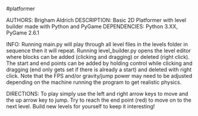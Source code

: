#platformer

AUTHORS:        Brigham Aldrich
DESCRIPTION:    Basic 2D Platformer with level builder made with Python and PyGame
DEPENDENCIES:   Python 3.XX, PyGame 2.6.1

INFO:           Running main.py will play through all level files in the levels folder in sequence then it will repeat.
                Running level_builder.py opens the level editor where blocks can be added (clicking and dragging) or deleted (right click).
                The start and end points can be added by holding control while clicking and dragging (end only gets set if there is already a start) and deleted with right click.
                Note that the FPS and/or gravity/jump power may need to be adjusted depending on the machine running the program to get realistic physics.

DIRECTIONS:     To play simply use the left and right arrow keys to move and the up arrow key to jump.
                Try to reach the end point (red) to move on to the next level.
                Build new levels for yourself to keep it interesting!
